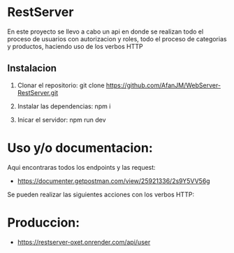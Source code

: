 # RestServer

En este proyecto se llevo a cabo un api en donde se realizan todo el proceso de usuarios con autorizacion y roles, todo el proceso de categorias y productos, haciendo uso de los verbos HTTP

## Instalacion

1. Clonar el repositorio:
git clone https://github.com/AfanJM/WebServer-RestServer.git

2. Instalar las dependencias:
npm i

3. Inicar el servidor:
npm run dev

# Uso y/o documentacion:
Aqui encontraras todos los endpoints y las request:
- https://documenter.getpostman.com/view/25921336/2s9Y5VV56g

Se pueden realizar las siguientes acciones con los verbos HTTP:

# Produccion: 
-  https://restserver-oxet.onrender.com/api/user



